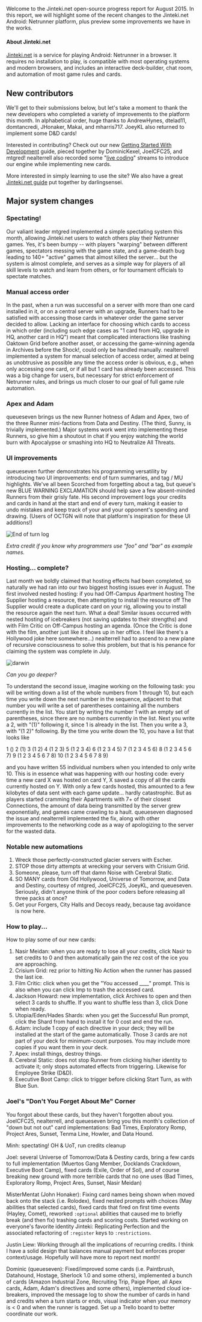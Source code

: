 Welcome to the Jinteki.net open-source progress report for August 2015. In this report, we will highlight some of the recent changes to the Jinteki.net Android: Netrunner platform, plus preview some improvements we have in the works.

#### About Jinteki.net

[Jinteki.net](http://www.jinteki.net) is a service for playing Android: Netrunner in a browser. It requires no installation to play, is compatible with most operating systems and modern browsers, and includes an interactive deck-builder, chat room, and automation of most game rules and cards.

## New contributors

We'll get to their submissions below, but let's take a moment to thank the new developers who completed a variety of improvements to the platform this month. In alphabetical order, huge thanks to AndrewHynes, dtelad11, domtancredi, JHonaker, Makai, and mharris717. JoeyKL also returned to implement some D&D cards!

Interested in contributing? Check out our new [Getting Started With Development](https://github.com/mtgred/netrunner/wiki/Getting-Started-with-Development) guide, pieced together by DominicKexel, JoelCFC25, and mtgred! nealterrell also recorded some "[live coding](https://www.livecoding.tv/video/jintekinet-intro-tenma-line-12/)" streams to introduce our engine while implementing new cards.

More interested in simply learning to use the site? We also have a great [Jinteki.net guide](https://github.com/mtgred/netrunner/wiki/Jinteki.net-Guide) put together by darlingsensei.

## Major system changes

### Spectating!

Our valiant leader mtgred implemented a simple spectating system this month, allowing Jinteki.net users to watch others play their Netrunner games. Yes, it's been bumpy -- with players "warping" between different games, spectators messing with the game state, and a game-death bug leading to 140+ "active" games that almost killed the server... but the system is almost complete, and serves as a simple way for players of all skill levels to watch and learn from others, or for tournament officials to spectate matches.

### Manual access order

In the past, when a run was successful on a server with more than one card installed in it, or on a central server with an upgrade, Runners had to be satisfied with accessing those cards in whatever order the game server decided to allow. Lacking an interface for choosing which cards to access in which order (including such edge cases as "1 card from HQ, upgrade in HQ, another card in HQ") meant that complicated interactions like trashing Oaktown Grid before another asset, or accessing the game-winning agenda in Archives before the Shock!, could only be handled manually. nealterrell implemented a system for manual selection of access order, aimed at being as unobtrusive as possible any time the access order is obvious, e.g., when only accessing one card, or if all but 1 card has already been accessed. This was a big change for users, but necessary for strict enforcement of Netrunner rules, and brings us much closer to our goal of full game rule automation.

### Apex and Adam

queueseven brings us the new Runner hotness of Adam and Apex, two of the three Runner mini-factions from Data and Destiny. (The third, Sunny, is trivially implemented.) Major systems work went into implementing these Runners, so give him a shoutout in chat if you enjoy watching the world burn with Apocalypse or smashing into HQ to Neutralize All Threats.

### UI improvements

queueseven further demonstrates his programming versatility by introducing two UI improvements: end of turn summaries, and tag / MU highlights. We've all been Scorched from forgetting about a tag, but queue's new BLUE WARNING EXCLAMATION should help save a few absent-minded Runners from their grisly fate. His second improvement logs your credits and cards in hand at the start and end of every turn, making it easier to undo mistakes and keep track of your and your opponent's spending and drawing. (Users of OCTGN will note that platform's inspiration for these UI additions!)

![End of turn log](https://cloud.githubusercontent.com/assets/3126597/9522095/f0e175de-4cd2-11e5-8565-847557c014b6.png)

_Extra credit if you know why programmers use "foo" and "bar" as example names._

### Hosting... complete?

Last month we boldly claimed that hosting effects had been completed, so naturally we had ran into our two biggest hosting issues ever in August. The first involved nested hosting: if you had Off-Campus Apartment hosting The Supplier hosting a resource, then attempting to install the resource off The Supplier would create a duplicate card on your rig, allowing you to install the resource again the next turn. What a deal! Similar issues occurred with nested hosting of icebreakers (not saving updates to their strengths) and with Film Critic on Off-Campus hosting an agenda. (Once the Critic is done with the film, another just like it shows up in her office. I feel like there's a Hollywood joke here somewhere...) nealterrell had to ascend to a new plane of recursive consciousness to solve this problem, but that is his penance for claiming the system was complete in July.

![darwin](https://cloud.githubusercontent.com/assets/10083341/9596235/ea9a07ac-5026-11e5-870f-3b7f599fefeb.PNG)

_Can you go deeper?_

To understand the second issue, imagine working on the following task: you will be writing down a list of the whole numbers from 1 through 10, but each time you write down the next number in the sequence, adjacent to that number you will write a set of parentheses containing all the numbers currently in the list. You start by writing the number 1 with an empty set of parentheses, since there are no numbers currently in the list. Next you write a 2, with "(1)" following it, since 1 is already in the list. Then you write a 3, with "(1 2)" following. By the time you write down the 10, you have a list that looks like 

1 () 2 (1) 3 (1 2) 4 (1 2 3) 5 (1 2 3 4) 6 (1 2 3 4 5) 7 (1 2 3 4 5 6) 8 (1 2 3 4 5 6 7) 9 (1 2 3 4 5 6 7 8) 10 (1 2 3 4 5 6 7 8 9)

and you have written 55 individual numbers when you intended to only write 10. This is in essence what was happening with our hosting code: every time a new card X was hosted on card Y, X saved a copy of all the cards currently hosted on Y. With only a few cards hosted, this amounted to a few kilobytes of data sent with each game update... hardly catastrophic. But as players started cramming their Apartments with 7+ of their closest Connections, the amount of data being transmitted by the server grew exponentially, and games came crawling to a hault. queueseven diagnosed the issue and nealterrell implemented the fix, along with other improvements to the networking code as a way of apologizing to the server for the wasted data.

### Notable new automations

1. Wreck those perfectly-constructed glacier servers with Escher.
2. STOP those dirty attempts at wrecking your servers with Crisium Grid.
3. Someone, please, turn off that damn Noise with Cerebral Static.
4. SO MANY cards from Old Hollywood, Universe of Tomorrow, and Data and Destiny, courtesy of mtgred, JoelCFC25, JoeyKL, and queueseven. Seriously, didn't anyone think of the poor coders before releasing all three packs at once?
5. Get your Forgers, City Halls and Decoys ready, because tag avoidance is now here.

### How to play...

How to play some of our new cards:

1. Nasir Meidan: when you are ready to lose all your credits, click Nasir to set credits to 0 and then automatically gain the rez cost of the ice you are approaching.
2. Crisium Grid: rez prior to hitting No Action when the runner has passed the last ice.
3. Film Critic: click when you get the "You accessed ____" prompt. This is also when you can click Imp to trash the accessed card.
4. Jackson Howard: new implementation, click Archives to open and then select 3 cards to shuffle. If you want to shuffle less than 3, click Done when ready.
5. Utopia/Eden/Hades Shards: when you get the Successful Run prompt, click the Shard from hand to install it for 0 cost and end the run.
6. Adam: include 1 copy of each directive in your deck; they will be installed at the start of the game automatically. Those 3 cards are not part of your deck for minimum-count purposes. You may include more copies if you want them in your deck.
7. Apex: install things, destroy things.
8. Cerebral Static: does not stop Runner from clicking his/her identity to activate it; only stops automated effects from triggering. Likewise for Employee Strike (D&D).
9. Executive Boot Camp: click to trigger before clicking Start Turn, as with Blue Sun.

### Joel's "Don't You Forget About Me" Corner

You forgot about these cards, but they haven't forgotten about you. JoelCFC25, nealterrell, and queueseven bring you this month's collection of "down but not out" card implementations: Bad Times, Exploratory Romp, Project Ares, Sunset, Tenma Line, Howler, and Data Hound.

Minh: spectating! OH & UoT, run credits cleanup

Joel: several Universe of Tomorrow/Data & Destiny cards, bring a few cards to full implementation (Muertos Gang Member, Docklands Crackdown, Executive Boot Camp), fixed cards (Exile, Order of Sol), and of course breaking new ground with more terrible cards that no one uses (Bad Times, Exploratory Romp, Project Ares, Sunset, Nasir Meidan)

MisterMentat (John Honaker): Fixing card names being shown when moved back onto the stack (i.e. Rolodex), fixed nested prompts with choices (May abilities that selected cards), fixed cards that fired on first time events (Hayley, Comet), reworked `:optional` abilities that caused me to briefly break (and then fix) trashing cards and scoring costs. Started working on everyone's favorite identity Jinteki: Replicating Perfection and the associated refactoring of `:register` keys to `:restrictions`.

Justin Liew: Working through all the implications of recurring credits. I think I have a solid design that balances manual payment but enforces proper context/usage. Hopefully will have more to report next month!

Dominic (queueseven): Fixed/improved some cards (i.e. Paintbrush, Datahound, Hostage, Sherlock 1.0 and some others), implemented a bunch of cards (Amazon Industrial Zone, Recruiting Trip, Paige Piper, all Apex cards, Adam, Adam's directives and some others), implemented cloud ice-breakers, improved the message log to show the number of cards in hand and credits when a turn starts or ends, visual indicator when your memory is < 0 and when the runner is tagged. Set up a Trello board to better coordinate our work.